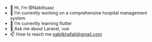 - 👋 Hi, I’m @NabilIsaac
- 👀 I’m currently working on a comprehensive hospital management system.
- 🌱 I’m currently learning flutter
- 💞️ Ask me about Laravel, vue
- 📫 How to reach me nabilkhafali@gmail.com

<!---
NabilIsaac/NabilIsaac is a ✨ special ✨ repository because its `README.md` (this file) appears on your GitHub profile.
You can click the Preview link to take a look at your changes.
--->
